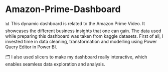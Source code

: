 # Amazon-Prime-Dashboard
📊 This dynamic dashboard is related to the Amazon Prime Video. It showcases the different business insights that one can gain. The data used while preparing this dashboard was taken from kaggle datasets. First of all, I invested time in data cleaning, transformation and modelling using Power Query Editor in Power BI.

🗂️ I also used slicers to make my dashboard really interactive, which enables seamless data exploration and analysis.
